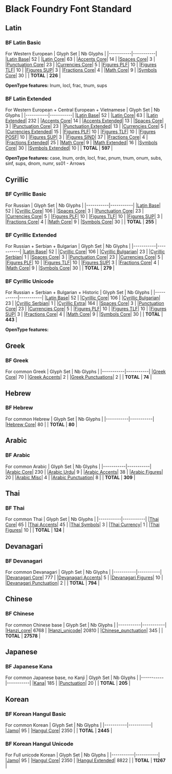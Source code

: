 # Black Foundry Font Standard

Latin
---------------------------

### BF Latin Basic
For Western European
| Glyph Set | Nb Glyphs |
|-----------|-----------|
|[Latin Base](https://github.com/BlackFoundryCom/BF_font_standard/blob/main/Latin/latin_base.csv)| 52 |
|[Latin Core](https://github.com/BlackFoundryCom/BF_font_standard/blob/main/Latin/latin_core.csv)| 63 |
|[Accents Core](https://github.com/BlackFoundryCom/BF_font_standard/blob/main/Accents/accent_core.csv)| 14 |
|[Spaces Core](https://github.com/BlackFoundryCom/BF_font_standard/blob/main/Space/space_core.csv)| 3 |
|[Punctuation Core](https://github.com/BlackFoundryCom/BF_font_standard/blob/main/Punctuations/punctuation_core.csv)| 23 |
|[Currencies Core](https://github.com/BlackFoundryCom/BF_font_standard/blob/main/Currencies/currencies_core.csv)| 5 |
|[Figures PLF](https://github.com/BlackFoundryCom/BF_font_standard/blob/main/Figures/figures_plf.csv)| 10 |
|[Figures TLF](https://github.com/BlackFoundryCom/BF_font_standard/blob/main/Figures/figures_tlf.csv)| 10 |
|[Figures SUP](https://github.com/BlackFoundryCom/BF_font_standard/blob/main/Figures/figures_sup.csv)| 3 |
|[Fractions Core](https://github.com/BlackFoundryCom/BF_font_standard/blob/main/Figures/figures_fractions_core.csv)| 4 |
|[Math Core](https://github.com/BlackFoundryCom/BF_font_standard/blob/main/Maths/math_core.csv)| 9 |
|[Symbols Core](https://github.com/BlackFoundryCom/BF_font_standard/blob/main/Symbols/symbols_core.csv)| 30 |
| **TOTAL** | **226** |

**OpenType features:** lnum, locl, frac, tnum, sups

### BF Latin Extended
For Western European + Central European + Vietnamese
| Glyph Set | Nb Glyphs |
|-----------|-----------|
|[Latin Base](https://github.com/BlackFoundryCom/BF_font_standard/blob/main/Latin/latin_base.csv)| 52 |
|[Latin Core](https://github.com/BlackFoundryCom/BF_font_standard/blob/main/Latin/latin_core.csv)| 63 |
|[Latin Extended](https://github.com/BlackFoundryCom/BF_font_standard/blob/main/Latin/latin_extended.csv)| 232 |
|[Accents Core](https://github.com/BlackFoundryCom/BF_font_standard/blob/main/Accents/accent_core.csv)| 14 |
|[Accents Extended](https://github.com/BlackFoundryCom/BF_font_standard/blob/main/Accents/accent_extended.csv)| 13 |
|[Spaces Core](https://github.com/BlackFoundryCom/BF_font_standard/blob/main/Space/space_core.csv)| 3 |
|[Punctuation Core](https://github.com/BlackFoundryCom/BF_font_standard/blob/main/Punctuations/punctuation_core.csv)| 23 |
|[Punctuation Extended](https://github.com/BlackFoundryCom/BF_font_standard/blob/main/Punctuations/punctuation_extended.csv)| 13 |
|[Currencies Core](https://github.com/BlackFoundryCom/BF_font_standard/blob/main/Currencies/currencies_core.csv)| 5 |
|[Currencies Extended](https://github.com/BlackFoundryCom/BF_font_standard/blob/main/Currencies/currencies_extended.csv)| 15 |
|[Figures PLF](https://github.com/BlackFoundryCom/BF_font_standard/blob/main/Figures/figures_plf.csv)| 10 |
|[Figures TLF](https://github.com/BlackFoundryCom/BF_font_standard/blob/main/Figures/figures_tlf.csv)| 10 |
|[Figures POSF](https://github.com/BlackFoundryCom/BF_font_standard/blob/main/Figures/figures_posf.csv)| 10 |
|[Figures SUP](https://github.com/BlackFoundryCom/BF_font_standard/blob/main/Figures/figures_sup.csv)| 3 |
|[Figures SIND](https://github.com/BlackFoundryCom/BF_font_standard/blob/main/Figures/figures_sind.csv)| 37 |
|[Fractions Core](https://github.com/BlackFoundryCom/BF_font_standard/blob/main/Figures/figures_fractions_core.csv)| 4 |
|[Fractions Extended](https://github.com/BlackFoundryCom/BF_font_standard/blob/main/Figures/figures_fractions_extended.csv)| 25 |
|[Math Core](https://github.com/BlackFoundryCom/BF_font_standard/blob/main/Maths/math_core.csv)| 9 |
|[Math Extended](https://github.com/BlackFoundryCom/BF_font_standard/blob/main/Maths/math_extended.csv)| 16 |
|[Symbols Core](https://github.com/BlackFoundryCom/BF_font_standard/blob/main/Symbols/symbols_core.csv)| 30 |
|[Symbols Extended](https://github.com/BlackFoundryCom/BF_font_standard/blob/main/Symbols/symbols_extended.csv)| 10 |
| **TOTAL** | **597** |

**OpenType features:** case, lnum, ordn, locl, frac, pnum, tnum, onum, subs, sinf, sups, dnom, numr, ss01 - Arrows

Cyrillic
---------------------------

### BF Cyrillic Basic

For Russian
| Glyph Set | Nb Glyphs |
|-----------|-----------|
|[Latin Base](https://github.com/BlackFoundryCom/BF_font_standard/blob/main/Latin/latin_base.csv)| 52 |
|[Cyrillic Core](https://github.com/BlackFoundryCom/BF_font_standard/blob/main/Cyrillic/cyrillic_core.csv)| 106 |
|[Spaces Core](https://github.com/BlackFoundryCom/BF_font_standard/blob/main/Space/space_core.csv)| 3 |
|[Punctuation Core](https://github.com/BlackFoundryCom/BF_font_standard/blob/main/Punctuations/punctuation_core.csv)| 23 |
|[Currencies Core](https://github.com/BlackFoundryCom/BF_font_standard/blob/main/Currencies/currencies_core.csv)| 5 |
|[Figures PLF](https://github.com/BlackFoundryCom/BF_font_standard/blob/main/Figures/figures_plf.csv)| 10 |
|[Figures TLF](https://github.com/BlackFoundryCom/BF_font_standard/blob/main/Figures/figures_tlf.csv)| 10 |
|[Figures SUP](https://github.com/BlackFoundryCom/BF_font_standard/blob/main/Figures/figures_sup.csv)| 3 |
|[Fractions Core](https://github.com/BlackFoundryCom/BF_font_standard/blob/main/Figures/figures_fractions_core.csv)| 4 |
|[Math Core](https://github.com/BlackFoundryCom/BF_font_standard/blob/main/Maths/math_core.csv)| 9 |
|[Symbols Core](https://github.com/BlackFoundryCom/BF_font_standard/blob/main/Symbols/symbols_core.csv)| 30 |
| **TOTAL** | **255** |

### BF Cyrillic Extended

For Russian + Serbian + Bulgarian
| Glyph Set | Nb Glyphs |
|-----------|-----------|
|[Latin Base](https://github.com/BlackFoundryCom/BF_font_standard/blob/main/Latin/latin_base.csv)| 52 |
|[Cyrillic Core](https://github.com/BlackFoundryCom/BF_font_standard/blob/main/Cyrillic/cyrillic_core.csv)| 106 |
|[Cyrillic Bulgarian](https://github.com/BlackFoundryCom/BF_font_standard/blob/main/Cyrillic/cyrillic_bulgarian.csv)| 23 |
|[Cyrillic Serbian](https://github.com/BlackFoundryCom/BF_font_standard/blob/main/Cyrillic/cyrillic_serbian.csv)| 1 |
|[Spaces Core](https://github.com/BlackFoundryCom/BF_font_standard/blob/main/Space/space_core.csv)| 3 |
|[Punctuation Core](https://github.com/BlackFoundryCom/BF_font_standard/blob/main/Punctuations/punctuation_core.csv)| 23 |
|[Currencies Core](https://github.com/BlackFoundryCom/BF_font_standard/blob/main/Currencies/currencies_core.csv)| 5 |
|[Figures PLF](https://github.com/BlackFoundryCom/BF_font_standard/blob/main/Figures/figures_plf.csv)| 10 |
|[Figures TLF](https://github.com/BlackFoundryCom/BF_font_standard/blob/main/Figures/figures_tlf.csv)| 10 |
|[Figures SUP](https://github.com/BlackFoundryCom/BF_font_standard/blob/main/Figures/figures_sup.csv)| 3 |
|[Fractions Core](https://github.com/BlackFoundryCom/BF_font_standard/blob/main/Figures/figures_fractions_core.csv)| 4 |
|[Math Core](https://github.com/BlackFoundryCom/BF_font_standard/blob/main/Maths/math_core.csv)| 9 |
|[Symbols Core](https://github.com/BlackFoundryCom/BF_font_standard/blob/main/Symbols/symbols_core.csv)| 30 |
| **TOTAL** | **279** |

### BF Cyrillic Unicode

For Russian + Serbian + Bulgarian + Historic
| Glyph Set | Nb Glyphs |
|-----------|-----------|
|[Latin Base](https://github.com/BlackFoundryCom/BF_font_standard/blob/main/Latin/latin_base.csv)| 52 |
|[Cyrillic Core](https://github.com/BlackFoundryCom/BF_font_standard/blob/main/Cyrillic/cyrillic_core.csv)| 106 |
|[Cyrillic Bulgarian](https://github.com/BlackFoundryCom/BF_font_standard/blob/main/Cyrillic/cyrillic_bulgarian.csv)| 23 |
|[Cyrillic Serbian](https://github.com/BlackFoundryCom/BF_font_standard/blob/main/Cyrillic/cyrillic_serbian.csv)| 1 |
|[Cyrillic Extra](https://github.com/BlackFoundryCom/BF_font_standard/blob/main/Cyrillic/cyrillic_extra.csv)| 164 |
|[Spaces Core](https://github.com/BlackFoundryCom/BF_font_standard/blob/main/Space/space_core.csv)| 3 |
|[Punctuation Core](https://github.com/BlackFoundryCom/BF_font_standard/blob/main/Punctuations/punctuation_core.csv)| 23 |
|[Currencies Core](https://github.com/BlackFoundryCom/BF_font_standard/blob/main/Currencies/currencies_core.csv)| 5 |
|[Figures PLF](https://github.com/BlackFoundryCom/BF_font_standard/blob/main/Figures/figures_plf.csv)| 10 |
|[Figures TLF](https://github.com/BlackFoundryCom/BF_font_standard/blob/main/Figures/figures_tlf.csv)| 10 |
|[Figures SUP](https://github.com/BlackFoundryCom/BF_font_standard/blob/main/Figures/figures_sup.csv)| 3 |
|[Fractions Core](https://github.com/BlackFoundryCom/BF_font_standard/blob/main/Figures/figures_fractions_core.csv)| 4 |
|[Math Core](https://github.com/BlackFoundryCom/BF_font_standard/blob/main/Maths/math_core.csv)| 9 |
|[Symbols Core](https://github.com/BlackFoundryCom/BF_font_standard/blob/main/Symbols/symbols_core.csv)| 30 |
| **TOTAL** | **443** |

**OpenType features:** 

Greek
---------------------------

### BF Greek
For common Greek
| Glyph Set | Nb Glyphs |
|-----------|-----------|
|[Greek Core](https://github.com/BlackFoundryCom/BF_font_standard/blob/main/Greek/greek_core.csv)| 70 |
|[Greek Accents](https://github.com/BlackFoundryCom/BF_font_standard/blob/main/Greek/greek_accents.csv)| 2 |
|[Greek Punctuations](https://github.com/BlackFoundryCom/BF_font_standard/blob/main/Greek/greek_punctuations.csv)| 2 |
| **TOTAL** | **74** |

Hebrew
---------------------------

### BF Hebrew
For common Hebrew
| Glyph Set | Nb Glyphs |
|-----------|-----------|
|[Hebrew Core](https://github.com/BlackFoundryCom/BF_font_standard/blob/main/Hebrew/hebrew_core.csv)| 80 |
| **TOTAL** | **80** |

Arabic
---------------------------

### BF Arabic
For common Arabic
| Glyph Set | Nb Glyphs |
|-----------|-----------|
|[Arabic Core](https://github.com/BlackFoundryCom/BF_font_standard/blob/main/Arabic/arabic_core.csv)| 230 |
|[Arabic Urdu](https://github.com/BlackFoundryCom/BF_font_standard/blob/main/Arabic/arabic_urdu.csv)| 9 |
|[Arabic Accents](https://github.com/BlackFoundryCom/BF_font_standard/blob/main/Arabic/arabic_accents.csv)| 38 |
|[Arabic Figures](https://github.com/BlackFoundryCom/BF_font_standard/blob/main/Arabic/arabic_figures.csv)| 20 |
|[Arabic Misc](https://github.com/BlackFoundryCom/BF_font_standard/blob/main/Arabic/arabic_misc.csv)| 4 |
|[Arabic Punctuation](https://github.com/BlackFoundryCom/BF_font_standard/blob/main/Arabic/arabic_punctuations.csv)| 8 |
| **TOTAL** | **309** |

Thai
---------------------------

### BF Thai
For common Thai
| Glyph Set | Nb Glyphs |
|-----------|-----------|
|[Thai Core](https://github.com/BlackFoundryCom/BF_font_standard/blob/main/Thai/thai_core.csv)| 65 |
|[Thai Accents](https://github.com/BlackFoundryCom/BF_font_standard/blob/main/Thai/thai_accents.csv)| 45 |
|[Thai Symbols](https://github.com/BlackFoundryCom/BF_font_standard/blob/main/Thai/thai_symbols.csv)| 3 |
|[Thai Currency](https://github.com/BlackFoundryCom/BF_font_standard/blob/main/Thai/thai_currency.csv)| 1 |
|[Thai Figures](https://github.com/BlackFoundryCom/BF_font_standard/blob/main/Thai/thai_figures.csv)| 10 |
| **TOTAL** | **124** |

Devanagari
---------------------------

### BF Devanagari
For common Devanagari
| Glyph Set | Nb Glyphs |
|-----------|-----------|
|[Devanagari Core](https://github.com/BlackFoundryCom/BF_font_standard/blob/main/Devanagari/deva_core.csv)| 777 |
|[Devanagari Accents](https://github.com/BlackFoundryCom/BF_font_standard/blob/main/Devanagari/deva_accents.csv)| 5 |
|[Devanagari Figures](https://github.com/BlackFoundryCom/BF_font_standard/blob/main/Devanagari/deva_figures.csv)| 10 |
|[Devanagari Punctuation](https://github.com/BlackFoundryCom/BF_font_standard/blob/main/Devanagari/deva_punctuation.csv)| 2 |
| **TOTAL** | **794** |

Chinese
---------------------------

### BF Chinese
For common Chinese base
| Glyph Set | Nb Glyphs |
|-----------|-----------|
|[Hanzi_core](https://github.com/BlackFoundryCom/BF_font_standard/blob/main/Chinese/hanzi_core.csv)| 6768 |
|[Hanzi_unicode](https://github.com/BlackFoundryCom/BF_font_standard/blob/main/Chinese/hanzi_unicode.csv)| 20810 |
|[Chinese_punctuation](https://github.com/BlackFoundryCom/BF_font_standard/blob/main/Chinese/chinese_punctuations.csv)| 345 |
| **TOTAL** | **27578** |

Japanese
---------------------------

### BF Japanese Kana
For common Japanese base, no Kanji
| Glyph Set | Nb Glyphs |
|-----------|-----------|
|[Kana](https://github.com/BlackFoundryCom/BF_font_standard/blob/main/Japanese/japanese_must.csv)| 185 |
|[Punctuation](https://github.com/BlackFoundryCom/BF_font_standard/blob/main/Japanese/japanese_need.csv)| 20 |
| **TOTAL** | **205** |

Korean
---------------------------

### BF Korean Hangul Basic
For common Korean
| Glyph Set | Nb Glyphs |
|-----------|-----------|
|[Jamo](https://github.com/BlackFoundryCom/BF_font_standard/blob/main/Korean/korean_jamo.csv)| 95 |
|[Hangul Core](https://github.com/BlackFoundryCom/BF_font_standard/blob/main/Korean/korean_hangul_core.csv)| 2350 |
| **TOTAL** | **2445** |

### BF Korean Hangul Unicode
For Full unicode Korean
| Glyph Set | Nb Glyphs |
|-----------|-----------|
|[Jamo](https://github.com/BlackFoundryCom/BF_font_standard/blob/main/Korean/korean_jamo.csv)| 95 |
|[Hangul Core](https://github.com/BlackFoundryCom/BF_font_standard/blob/main/Korean/korean_hangul_core.csv)| 2350 |
|[Hangul Extended](https://github.com/BlackFoundryCom/BF_font_standard/blob/main/Korean/korean_hangul_extended.csv)| 8822 |
| **TOTAL** | **11267** |
